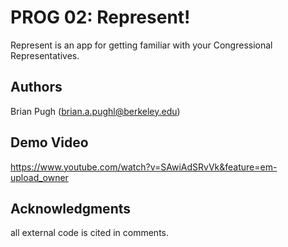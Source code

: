 # PROG 02: Represent!

Represent is an app for getting familiar with your Congressional Representatives.

## Authors

Brian Pugh ([brian.a.pughl@berkeley.edu](mailto:brian.a.pugh@berkeley.edu))

## Demo Video

https://www.youtube.com/watch?v=SAwiAdSRvVk&feature=em-upload_owner

## Acknowledgments

all external code is cited in comments.
